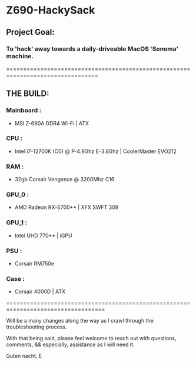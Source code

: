 # Z690-HackySack

## Project Goal:
  ### To 'hack' away towards a daily-driveable MacOS 'Sonoma' machine.

=================================================================================

## THE BUILD: 

### Mainboard :
  - MSI Z-690A DDR4 Wi-Fi | ATX

### CPU :
  - Intel i7-12700K (C0) @ P-4.9Ghz E-3.8Ghz | CoolerMaster EVO212

### RAM :
  - 32gb Corsair Vengence @ 3200Mhz C16

### GPU_0 :
  - AMD Radeon RX-6700** | XFX SWFT 309
### GPU_1 :
- Intel UHD 770** | iGPU 

### PSU :
 - Corsair RM750e

### Case :
  - Corsair 4000D | ATX

===================================================================================

Will be a many changes along the way as I crawl through the troubleshooting process.

With that being said, please feel welcome to reach out with questions, comments, &&
especially, assistance as I will need it.

Guten nacht,
E
